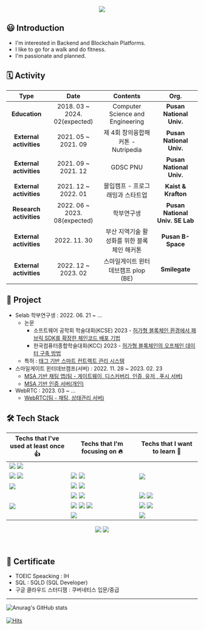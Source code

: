 <p align="center"><img src="https://capsule-render.vercel.app/api?type=waving&color=auto&height=200&section=header&text=jhl8109%20Github&fontSize=90"/></p>

## 😃 Introduction
- I'm interested in Backend and Blockchain Platforms.
- I like to go for a walk and do fitness.
- I'm passionate and planned.

## 🗓️ Activity 
| **Type** | **Date** | **Contents** | **Org.** |
|:--------:|:--------:|:--------:|:--------:|
| **Education** | 2018. 03 ~ 2024. 02(expected) | Computer Science and Engineering | **Pusan National Univ.** |
| **External activities** | 2021. 05 ~ 2021. 09 | 제 4회 창의융합해커톤 - Nutripedia | **Pusan National Univ.** |
| **External activities** | 2021. 09 ~ 2021. 12 | GDSC PNU | **Pusan National Univ.** |
| **External activities** | 2021. 12 ~ 2022. 01 | 몰입캠프 - 프로그래밍과 스타트업 | **Kaist & Krafton** |
| **Research activities** | 2022. 06 ~ 2023. 08(expected) | 학부연구생 | **Pusan National Univ. SE Lab** |
| **External activities** | 2022. 11. 30 | 부산 지역기술 활성화를 위한 블록체인 해커톤| **Pusan B-Space** |
| **External activities** | 2022. 12 ~ 2023. 02 | 스마일게이트 윈터데브캠프 plop (BE) | **Smilegate** |

## 📂 Project
- Selab 학부연구생   : 2022. 06. 21 ~ ... 
  - 논문
    - 소프트웨어 공학회 학술대회(KCSE) 2023 - [허가형 블록체인 환경에서 패브릭 SDK를 확장한 체인코드 배포 기법](https://github.com/jhl8109/FabricAPI)
    - 한국컴퓨터종합학술대회(KCC) 2023 - [허가형 블록체인의 오프체인 데이터 구축 방법](https://github.com/jhl8109/Blockchain-Event-Trace-System)
  - 특허 : [태그 기반 스마트 컨트랙트 관리 시스템](https://github.com/jhl8109/FabricAPI)
- 스마일게이트 윈터데브캠프(서버) : 2022. 11. 28 ~ 2023. 02. 23
  - [MSA 기반 채팅 앱(팀 - 게이트웨이, 디스커버리, 인증, 유저 , 푸시 서버)](https://github.com/jhl8109/smilegate-winterdevcamp-plop)
  - [MSA 기반 인증 서버(개인)](https://github.com/jhl8109/MSA-Auth-Server)
- WebRTC : 2023. 03 ~ ...
  - [WebRTC(팀 - 채팅, 상태관리 서버)](https://github.com/jhl8109/SGS-BE)

## 🛠️ Tech Stack 

|Techs that I've used at least once 👍|Techs that I'm focusing on 🔥| Techs that I want to learn 🌈|
|---|---|---|
|<img src="https://img.shields.io/badge/Android-3DDC84?style=flat-square&logo=Android&logoColor=white"/>&nbsp;<img src="https://img.shields.io/badge/React-000000?style=flat-square&logo=React&logoColor=white"/>|<img width=500/>|<img width=500/>|
|<img src="https://img.shields.io/badge/Node.js-339933?style=flat-square&logo=Node.js&logoColor=white"/>&nbsp;<img src="https://img.shields.io/badge/Express-000000?style=flat-square&logo=Express&logoColor=white"/>|<img src="https://img.shields.io/badge/Spring-6DB33F?style=flat-square&logo=Spring&logoColor=white"/>&nbsp;<img src="https://img.shields.io/badge/Spring Boot-6DB33F?style=flat-square&logo=Spring Boot&logoColor=white"/>|<img src="https://img.shields.io/badge/Django-092E20?style=flat-square&logo=Django&logoColor=white"/>|
|<img src="https://img.shields.io/badge/Elasticsearch-005571?style=flat-square&logo=elasticsearch&logoColor=white"/>|<img src="https://img.shields.io/badge/MySQL-4479A1?style=flat-square&logo=MySQL&logoColor=white"/>&nbsp;<img src="https://img.shields.io/badge/MongoDB-47A248?style=flat-square&logo=MongoDB&logoColor=white"/>||
|<img width=500/>|<img src="https://img.shields.io/badge/Docker-2496ED?style=flat-square&logo=Docker&logoColor=white"/>&nbsp;<img src="https://img.shields.io/badge/Go-00ADD8?style=flat-square&logo=Go&logoColor=white"/>|<img src="https://img.shields.io/badge/Kubernetes-326CE5?style=flat-square&logo=Kubernetes&logoColor=white"/>&nbsp;<img src="https://img.shields.io/badge/Jenkins-D24939?style=flat-square&logo=Jenkins&logoColor=white"/>|
|<img src="https://img.shields.io/badge/Apache%20JMeter-D22128?style=flat-square&logo=Apache%20JMeter&logoColor=white"/>|<img src="https://img.shields.io/badge/Redis-DC382D?style=flat-square&logo=Redis&logoColor=white"/>&nbsp;<img src="https://img.shields.io/badge/Apache%20Kafka-231F20?style=flat-square&logo=Apache%20Kafka&logoColor=white"/>&nbsp;<img src="https://img.shields.io/badge/JUnit5-25A162?style=flat-square&logo=Junit5&logoColor=white"/>|<img src="https://img.shields.io/badge/Prometheus-E6522C?style=flat-square&logo=Prometheus&logoColor=white"/>&nbsp;<img src="https://img.shields.io/badge/Grafana-F46800?style=flat-square&logo=Grafana&logoColor=white"/>|
||<img src="https://img.shields.io/badge/Hyperledger-2F3134?style=flat-square&logo=Hyperledger&logoColor=white"/>|<img src="https://img.shields.io/badge/Ethereum-3C3C3D?style=flat-square&logo=Ethereum&logoColor=white"/>|

<p align="center"><img src="https://img.shields.io/badge/macOS-000000?style=flat-square&logo=macOS&logoColor=white"/>&nbsp;<img src="https://img.shields.io/badge/Linux-FCC624?style=flat-square&logo=Linux&logoColor=white"/></p>
<br>

## 🪪 Certificate 
- TOEIC Speacking : IH <br>
- SQL : SQLD (SQL Developer) <br>
- 구글 클라우드 스터디잼 : 쿠버네티스 입문/중급
<hr/>

![Anurag's GitHub stats](https://github-readme-stats-git-masterrstaa-rickstaa.vercel.app/api?username=jhl8109&&show_icons=true&theme=dark)<br> <br>
[![Hits](https://hits.seeyoufarm.com/api/count/incr/badge.svg?url=https%3A%2F%2Fgithub.com%2Fjhl8109%2Fhit-counter&count_bg=%2300D4FF&title_bg=%23000000&icon=&icon_color=%23E7E7E7&title=views&edge_flat=false)](https://hits.seeyoufarm.com)                  



